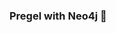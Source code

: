 ### Pregel with Neo4j 🚀

































































































































 

































